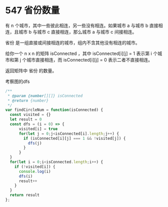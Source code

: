 # 547 省份数量

有 n 个城市，其中一些彼此相连，另一些没有相连。如果城市 a 与城市 b 直接相连，且城市 b 与城市 c 直接相连，那么城市 a 与城市 c 间接相连。

省份 是一组直接或间接相连的城市，组内不含其他没有相连的城市。

给你一个 n x n 的矩阵 isConnected ，其中 isConnected[i][j] = 1 表示第 i 个城市和第 j 个城市直接相连，而 isConnected[i][j] = 0 表示二者不直接相连。

返回矩阵中 省份 的数量。


考察图的dfs
```js
/**
 * @param {number[][]} isConnected
 * @return {number}
 */
var findCircleNum = function(isConnected) {
  const visited = {}
  let result = 0
  const dfs = (i = 0) => {
      visited[i] = true
      for(let j = 0;j<isConnected[i].length;j++) {
        if (isConnected[i][j] === 1 && !visited[j]) {
          dfs(j)
        }
      }
  }
  for(let i = 0;i<isConnected.length;i++) {
    if (!visited[i]) {
      console.log(i)
      dfs(i)
      result++
    }
  }
  return result
};

```